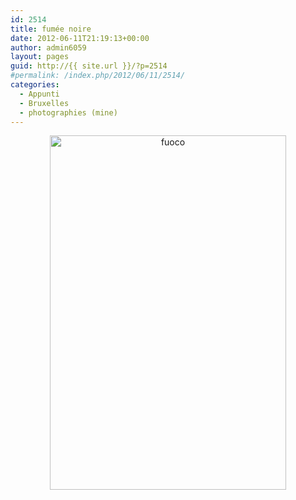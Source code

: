 ```yaml
---
id: 2514
title: fumée noire
date: 2012-06-11T21:19:13+00:00
author: admin6059
layout: pages
guid: http://{{ site.url }}/?p=2514
#permalink: /index.php/2012/06/11/2514/
categories:
  - Appunti
  - Bruxelles
  - photographies (mine)
---
```

<p style="text-align: center;">
  <a href="http://{{ site.url }}/wp-content/uploads/2012/06/fuoco.jpg"><img class="aligncenter wp-image-2519 size-full" title="fuoco" src="http://{{ site.url }}/wp-content/uploads/2012/06/fuoco.jpg" width="378" height="567" srcset="http://{{ site.url }}/wp-content/uploads/2012/06/fuoco.jpg 378w, http://{{ site.url }}/wp-content/uploads/2012/06/fuoco-200x300.jpg 200w" sizes="(max-width: 378px) 100vw, 378px" /></a>
</p>